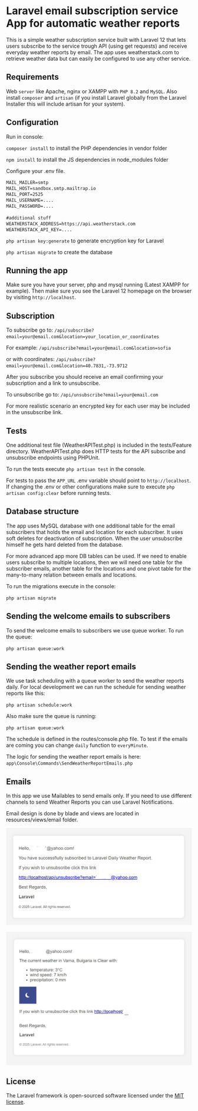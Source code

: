 # Laravel email subscription service App for automatic weather reports

This is a simple weather subscription service built with Laravel 12 that lets users subscribe to the service trough API (using get requests) and receive everyday weather reports by email. The app uses weatherstack.com to retrieve weather data but can easily be configured to use any other service.

## Requirements

Web `server` like Apache, nginx or XAMPP with `PHP 8.2` and `MySQL`. Also install `composer` and `artisan` (if you install Laravel globally from the Laravel Installer this will include artisan for your system).

## Configuration

Run in console:

`composer install` to install the PHP dependencies in vendor folder

`npm install` to install the JS dependencies in node_modules folder

Configure your .env file.

```
MAIL_MAILER=smtp
MAIL_HOST=sandbox.smtp.mailtrap.io
MAIL_PORT=2525
MAIL_USERNAME=....
MAIL_PASSWORD=....

#additional stuff
WEATHERSTACK_ADDRESS=https://api.weatherstack.com
WEATHERSTACK_API_KEY=....
```

`php artisan key:generate` to generate encryption key for Laravel

`php artisan migrate` to create the database

## Running the app

Make sure you have your server, php and mysql running (Latest XAMPP for example). Then make sure you see the Laravel 12 homepage on the browser by visiting `http://localhost`.

## Subscription

To subscribe go to: `/api/subscribe?email=your@email.com&location=your_location_or_coordinates`

For example: `/api/subscribe?email=your@email.com&location=sofia`

or with coordinates: `/api/subscribe?email=your@email.com&location=40.7831,-73.9712`

After you subscribe you should receive an email confirming your subscription and a link to unsubscribe.

To unsubscribe go to: `/api/unsubscribe?email=your@email.com`

For more realistic scenario an encrypted key for each user may be included in the unsubscribe link.

## Tests

One additional test file (WeatherAPITest.php) is included in the tests/Feature directory. WeatherAPITest.php does HTTP tests for the API subscribe and unsubscribe endpoints using PHPUnit.

To run the tests execute `php artisan test` in the console.

For tests to pass the `APP_URL` .env variable should point to `http://localhost`. If changing the .env or other configurations make sure to execute `php artisan config:clear` before running tests.

## Database structure

The app uses MySQL database with one additional table for the email subscribers that holds the email and location for each subscriber. It uses soft deletes for deactivation of subscription. When the user unsubscribe himself he gets hard deleted from the database. 

For more advanced app more DB tables can be used. If we need to enable users subscribe to multiple locations, then we will need one table for the subscriber emails, another table for the locations and one pivot table for the many-to-many relation between emails and locations. 

To run the migrations execute in the console:

`php artisan migrate`

## Sending the welcome emails to subscribers

To send the welcome emails to subscribers we use queue worker. To run the queue:

`php artisan queue:work`

## Sending the weather report emails

We use task scheduling with a queue worker to send the weather reports daily. For local development we can run the schedule for sending weather reports like this:

`php artisan schedule:work`

Also make sure the queue is running:

`php artisan queue:work`

The schedule is defined in the routes/console.php file. To test if the emails are coming you can change `daily` function to `everyMinute`.

The logic for sending the weather report emails is here: `app\Console\Commands\SendWeatherReportEmails.php`

## Emails

In this app we use Mailables to send emails only. If you need to use different channels to send Weather Reports you can use Laravel Notifications.

Email design is done by blade and views are located in resources/views/email folder.

![Welcome email](email-screenshot.jpg)

![Weather Report email](weather-report-email-screenshot.jpg)

## License

The Laravel framework is open-sourced software licensed under the [MIT license](https://opensource.org/licenses/MIT).

